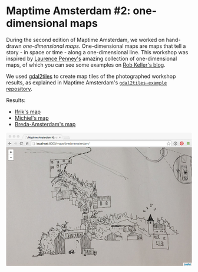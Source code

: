 # Maptime Amsterdam #2: one-dimensional maps

During the second edition of Maptime Amsterdam, we worked on hand-drawn _one-dimensional maps_. One-dimensional maps are maps that tell a story - in space or time - along a one-dimensional line. This workshop was inspired by [Laurence Penney's](https://twitter.com/lorp) amazing collection of one-dimensional maps, of which you can see some examples on [Rob Keller's blog](http://www.youshouldliketypetoo.com/blog/misc/one-dimensional-maps/).

We used [gdal2tiles](http://www.gdal.org/gdal2tiles.html) to create map tiles of the photographed workshop results, as explained in Maptime Amsterdam's [`gdal2tiles-example` repository](https://github.com/maptime-ams/gdal2tiles-example).

Results:

- [Ifrik's map](http://maptime-ams.github.io/one-dimensional-maps/maps/ifrik)
- [Michiel's map](http://maptime-ams.github.io/one-dimensional-maps/maps/michiel)
- [Breda-Amsterdam's map](http://maptime-ams.github.io/one-dimensional-maps/maps/breda-amsterdam)

![Screenshot](screenshot.jpg)
